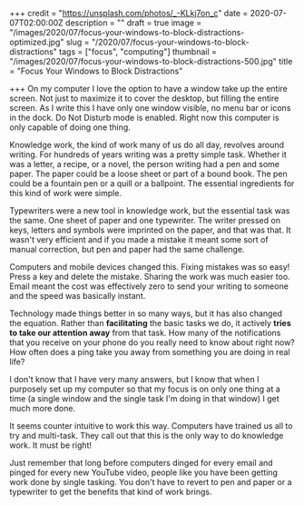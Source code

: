 +++
credit = "https://unsplash.com/photos/_-KLkj7on_c"
date = 2020-07-07T02:00:00Z
description = ""
draft = true
image = "/images/2020/07/focus-your-windows-to-block-distractions-optimized.jpg"
slug = "/2020/07/focus-your-windows-to-block-distractions"
tags = ["focus", "computing"]
thumbnail = "/images/2020/07/focus-your-windows-to-block-distractions-500.jpg"
title = "Focus Your Windows to Block Distractions"

+++
On my computer I love the option to have a window take up the entire screen. Not just to maximize it to cover the desktop, but filling the entire screen. As I write this I have only one window visible, no menu bar or icons in the dock. Do Not Disturb mode is enabled. Right now this computer is only capable of doing one thing.

Knowledge work, the kind of work many of us do all day, revolves around writing. For hundreds of years writing was a pretty simple task. Whether it was a letter, a recipe, or a novel, the person writing had a pen and some paper. The paper could be a loose sheet or part of a bound book. The pen could be a fountain pen or a quill or a ballpoint. The essential ingredients for this kind of work were simple.

Typewriters were a new tool in knowledge work, but the essential task was the same. One sheet of paper and one typewriter. The writer pressed on keys, letters and symbols were imprinted on the paper, and that was that. It wasn't very efficient and if you made a mistake it meant some sort of manual correction, but pen and paper had the same challenge. 

Computers and mobile devices changed this. Fixing mistakes was so easy! Press a key and delete the mistake. Sharing the work was much easier too. Email meant the cost was effectively zero to send your writing to someone and the speed was basically instant.

Technology made things better in so many ways, but it has also changed the equation. Rather than **facilitating** the basic tasks we do, it actively **tries to take our attention away** from that task. How many of the notifications that you receive on your phone do you really need to know about right now? How often does a ping take you away from something you are doing in real life?

I don't know that I have very many answers, but I know that when I purposely set up my computer so that my focus is on only one thing at a time (a single window and the single task I'm doing in that window) I get much more done.

It seems counter intuitive to work this way. Computers have trained us all to try and multi-task. They call out that this is the only way to do knowledge work. It must be right!

Just remember that long before computers dinged for every email and pinged for every new YouTube video, people like you have been getting work done by single tasking. You don't have to revert to pen and paper or a typewriter to get the benefits that kind of work brings.